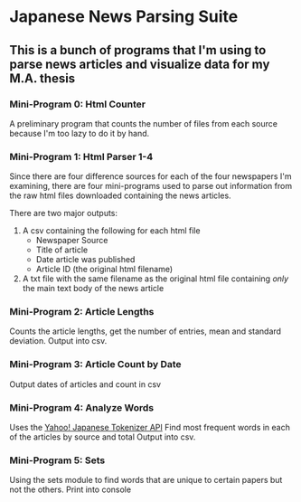 # Japanese News Parsing Suite 

## This is a bunch of programs that I'm using to parse news articles and visualize data for my M.A. thesis

### Mini-Program 0: Html Counter

A preliminary program that counts the number of files from each source because I'm too lazy to do it by hand. 

### Mini-Program 1: Html Parser 1-4

Since there are four difference sources for each of the four newspapers I'm examining, there are four mini-programs used to parse out information from the raw html files downloaded containing the news articles. 

There are two major outputs: 

1. A csv containing the following for each html file
	* Newspaper Source
	* Title of article 
	* Date article was published
	* Article ID (the original html filename)
2. A txt file with the same filename as the original html file containing _only_ the main text body of the news article  

### Mini-Program 2: Article Lengths

Counts the article lengths, get the number of entries, mean and standard deviation. 
Output into csv.

### Mini-Program 3: Article Count by Date

Output dates of articles and count in csv

### Mini-Program 4: Analyze Words

Uses the [Yahoo! Japanese Tokenizer API](http://developer.yahoo.co.jp/webapi/jlp/ma/v1/parse.html)
Find most frequent words in each of the articles by source and total
Output into csv.

### Mini-Program 5: Sets

Using the sets module to find words that are unique to certain papers but not the others. 
Print into console